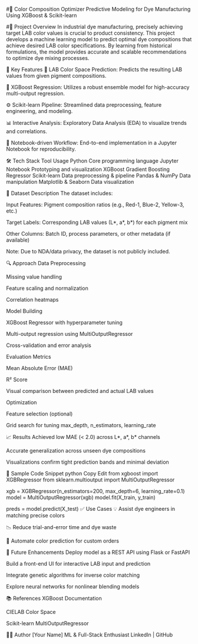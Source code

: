 #🎨 Color Composition Optimizer
Predictive Modeling for Dye Manufacturing Using XGBoost & Scikit-learn

#📌 Project Overview
In industrial dye manufacturing, precisely achieving target LAB color values is crucial to product consistency. This project develops a machine learning model to predict optimal dye compositions that achieve desired LAB color specifications. By learning from historical formulations, the model provides accurate and scalable recommendations to optimize dye mixing processes.

🚀 Key Features
🎯 LAB Color Space Prediction: Predicts the resulting LAB values from given pigment compositions.

🧠 XGBoost Regression: Utilizes a robust ensemble model for high-accuracy multi-output regression.

⚙️ Scikit-learn Pipeline: Streamlined data preprocessing, feature engineering, and modeling.

📊 Interactive Analysis: Exploratory Data Analysis (EDA) to visualize trends and correlations.

📁 Notebook-driven Workflow: End-to-end implementation in a Jupyter Notebook for reproducibility.

🛠️ Tech Stack
Tool	Usage
Python	Core programming language
Jupyter Notebook	Prototyping and visualization
XGBoost	Gradient Boosting Regressor
Scikit-learn	Data preprocessing & pipeline
Pandas & NumPy	Data manipulation
Matplotlib & Seaborn	Data visualization

📂 Dataset Description
The dataset includes:

Input Features: Pigment composition ratios (e.g., Red-1, Blue-2, Yellow-3, etc.)

Target Labels: Corresponding LAB values (L*, a*, b*) for each pigment mix

Other Columns: Batch ID, process parameters, or other metadata (if available)

Note: Due to NDA/data privacy, the dataset is not publicly included.

🔍 Approach
Data Preprocessing

Missing value handling

Feature scaling and normalization

Correlation heatmaps

Model Building

XGBoost Regressor with hyperparameter tuning

Multi-output regression using MultiOutputRegressor

Cross-validation and error analysis

Evaluation Metrics

Mean Absolute Error (MAE)

R² Score

Visual comparison between predicted and actual LAB values

Optimization

Feature selection (optional)

Grid search for tuning max_depth, n_estimators, learning_rate

📈 Results
Achieved low MAE (< 2.0) across L*, a*, b* channels

Accurate generalization across unseen dye compositions

Visualizations confirm tight prediction bands and minimal deviation

🧪 Sample Code Snippet
python
Copy
Edit
from xgboost import XGBRegressor
from sklearn.multioutput import MultiOutputRegressor

xgb = XGBRegressor(n_estimators=200, max_depth=6, learning_rate=0.1)
model = MultiOutputRegressor(xgb)
model.fit(X_train, y_train)

preds = model.predict(X_test)
✅ Use Cases
💡 Assist dye engineers in matching precise colors

📉 Reduce trial-and-error time and dye waste

🧪 Automate color prediction for custom orders

📌 Future Enhancements
Deploy model as a REST API using Flask or FastAPI

Build a front-end UI for interactive LAB input and prediction

Integrate genetic algorithms for inverse color matching

Explore neural networks for nonlinear blending models

📚 References
XGBoost Documentation

CIELAB Color Space

Scikit-learn MultiOutputRegressor

👨‍💻 Author
[Your Name]
 ML & Full-Stack Enthusiast
LinkedIn | GitHub
